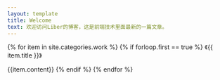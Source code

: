 ```yaml
---
layout: template
title: Welcome
text: 欢迎访问Liber的博客，这是前端技术里面最新的一篇文章。
---
```

{% for item in site.categories.work %}
{% if forloop.first == true %}
《{{ item.title }}》  

{{item.content}}
{% endif %}
{% endfor %}
